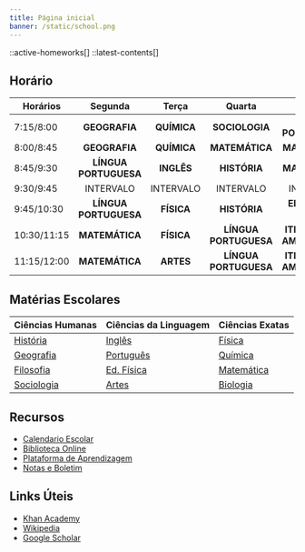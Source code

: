 ```yaml
---
title: Página inicial
banner: /static/school.png
---
```


::active-homeworks[]
::latest-contents[]

## Horário
| Horários | Segunda | Terça | Quarta | Quinta | Sexta |
| ---- | :--: | :--: | :--: | :--: | :--: |
| 7:15/8:00 | **GEOGRAFIA** |**QUÍMICA** | **SOCIOLOGIA** | **LÍNGUA PORTUGUESA** | **EDUCAÇÃO AMBIENTAL** |
| 8:00/8:45 | **GEOGRAFIA** | **QUÍMICA** | **MATEMÁTICA** | **MATEMÁTICA** | **BIOLOGIA** |
| 8:45/9:30 | **LÍNGUA PORTUGUESA** | **INGLÊS** | **HISTÓRIA** | **MATEMÁTICA** | **BIOLOGIA** |
| 9:30/9:45 | INTERVALO | INTERVALO | INTERVALO | INTERVALO | INTERVALO |
| 9:45/10:30 | **LÍNGUA PORTUGUESA** | **FÍSICA** | **HISTÓRIA** | **EDUCAÇÃO FÍSICA** | **ELETIVA** |
| 10:30/11:15 | **MATEMÁTICA** | **FÍSICA** | **LÍNGUA PORTUGUESA** | **ITINERÁRIOS AMAZÔNICOS** | **PROJETO DE VIDA** |
| 11:15/12:00 | **MATEMÁTICA** | **ARTES** | **LÍNGUA PORTUGUESA** | **ITINERÁRIOS AMAZÔNICOS** | **FILOSOFIA** |

## Matérias Escolares
| Ciências Humanas          | Ciências da Linguagem             | Ciências Exatas           |
|---------------------------|-----------------------------------|---------------------------|
| [História](/História)     | [Inglês](/Inglês)                 | [Física](/Física)         |
| [Geografia](/Geografia)   | [Português](/Língua%20Portuguesa) | [Química](/Química)       |
| [Filosofia](/Filosofia)   | [Ed. Física](/Educação%20Física)  | [Matemática](/Matemática) |
| [Sociologia](/Sociologia) | [Artes](/Artes)                   | [Biologia](/Biologia)     |

## Recursos
- [Calendario Escolar](https://www.seduc.pa.gov.br/pagina/6749-calendario-escolar)
- [Biblioteca Online](https://libraryofbabel.info/)
- [Plataforma de Aprendizagem](https://www.todamateria.com.br/)
- [Notas e Boletim](https://www.seduc.pa.gov.br/portal/boletim_online/index.php)

## Links Úteis
- [Khan Academy](https://pt.khanacademy.org/profile/me/courses)
- [Wikipedia](https://www.wikipedia.org/)
- [Google Scholar](https://scholar.google.com/)
